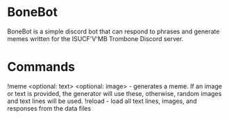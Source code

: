 # BoneBot
BoneBot is a simple discord bot that can respond to phrases and generate memes written for the ISUCF'V'MB Trombone Discord server.

# Commands
!meme <optional: text> <optional: image> - generates a meme. If an image or text is provided, the generator will use these, otherwise, random images and text lines will be used.
!reload - load all text lines, images, and responses from the data files
